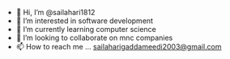 - 👋 Hi, I’m @sailahari1812
- 👀 I’m interested in software development
- 🌱 I’m currently learning computer science
- 💞️ I’m looking to collaborate on mnc companies
- 📫 How to reach me ... sailaharigaddameedi2003@gmail.com

<!---
sailahari1812/sailahari1812 is a ✨ special ✨ repository because its `README.md` (this file) appears on your GitHub profile.
You can click the Preview link to take a look at your changes.
--->
